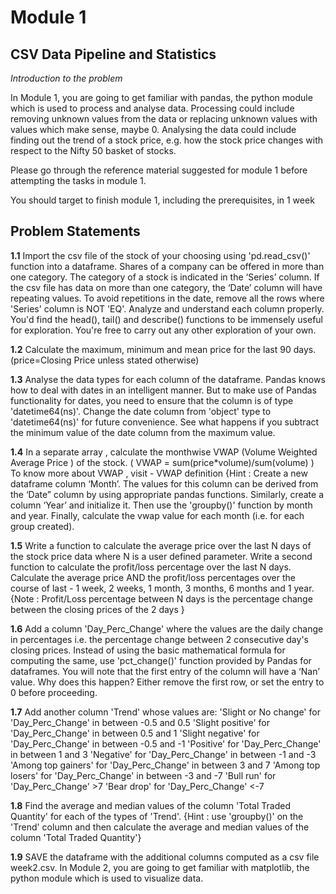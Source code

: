 # Module 1
## CSV Data Pipeline and Statistics
*Introduction to the problem*

In Module 1, you are going to get familiar with pandas, the python module which is used to process and analyse data. Processing could include removing unknown values from the data or replacing unknown values with values which make sense, maybe 0. Analysing the data could include finding out the trend of a stock price, e.g. how the stock price changes with respect to the Nifty 50 basket of stocks.

Please go through the reference material suggested for module 1 before attempting the tasks in module 1.

You should target to finish module 1, including the prerequisites, in 1 week

## Problem Statements
**1.1** Import the csv file of the stock of your choosing using 'pd.read_csv()' function into a dataframe. Shares of a company can be offered in more than one category. The category of a stock is indicated in the ‘Series’ column. If the csv file has data on more than one category, the ‘Date’ column will have repeating values. To avoid repetitions in the date, remove all the rows where 'Series' column is NOT 'EQ'. Analyze and understand each column properly. You'd find the head(), tail() and describe() functions to be immensely useful for exploration. You're free to carry out any other exploration of your own.

**1.2** Calculate the maximum, minimum and mean price for the last 90 days. (price=Closing Price unless stated otherwise)

**1.3** Analyse the data types for each column of the dataframe. Pandas knows how to deal with dates in an intelligent manner. But to make use of Pandas functionality for dates, you need to ensure that the column is of type 'datetime64(ns)'. Change the date column from 'object' type to 'datetime64(ns)' for future convenience. See what happens if you subtract the minimum value of the date column from the maximum value.

**1.4** In a separate array , calculate the monthwise VWAP (Volume Weighted Average Price ) of the stock. ( VWAP = sum(price*volume)/sum(volume) ) To know more about VWAP , visit - VWAP definition {Hint : Create a new dataframe column ‘Month’. The values for this column can be derived from the ‘Date” column by using appropriate pandas functions. Similarly, create a column ‘Year’ and initialize it. Then use the 'groupby()' function by month and year. Finally, calculate the vwap value for each month (i.e. for each group created).

**1.5** Write a function to calculate the average price over the last N days of the stock price data where N is a user defined parameter. Write a second function to calculate the profit/loss percentage over the last N days. Calculate the average price AND the profit/loss percentages over the course of last - 1 week, 2 weeks, 1 month, 3 months, 6 months and 1 year. {Note : Profit/Loss percentage between N days is the percentage change between the closing prices of the 2 days }

**1.6** Add a column 'Day_Perc_Change' where the values are the daily change in percentages i.e. the percentage change between 2 consecutive day's closing prices. Instead of using the basic mathematical formula for computing the same, use 'pct_change()' function provided by Pandas for dataframes. You will note that the first entry of the column will have a ‘Nan’ value. Why does this happen? Either remove the first row, or set the entry to 0 before proceeding.

**1.7** Add another column 'Trend' whose values are: 'Slight or No change' for 'Day_Perc_Change' in between -0.5 and 0.5 'Slight positive' for 'Day_Perc_Change' in between 0.5 and 1 'Slight negative' for 'Day_Perc_Change' in between -0.5 and -1 'Positive' for 'Day_Perc_Change' in between 1 and 3 'Negative' for 'Day_Perc_Change' in between -1 and -3 'Among top gainers' for 'Day_Perc_Change' in between 3 and 7 'Among top losers' for 'Day_Perc_Change' in between -3 and -7 'Bull run' for 'Day_Perc_Change' >7 'Bear drop' for 'Day_Perc_Change' <-7

**1.8** Find the average and median values of the column 'Total Traded Quantity' for each of the types of 'Trend'. {Hint : use 'groupby()' on the 'Trend' column and then calculate the average and median values of the column 'Total Traded Quantity'}

**1.9** SAVE the dataframe with the additional columns computed as a csv file week2.csv. In Module 2, you are going to get familiar with matplotlib, the python module which is used to visualize data.
